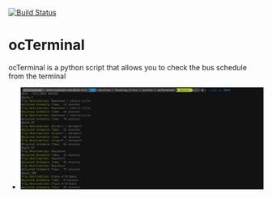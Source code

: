 [![Build Status](https://travis-ci.org/Abdulwahaab710/ocTerminal.svg?branch=master)](https://travis-ci.org/Abdulwahaab710/ocTerminal)
<h1>ocTerminal</h1>
<p>ocTerminal is a python script that allows you to check the bus schedule from the terminal</p>
<ul>
    <li><img src="screenshot.png" alt="screenshot"></li>
</ul>

